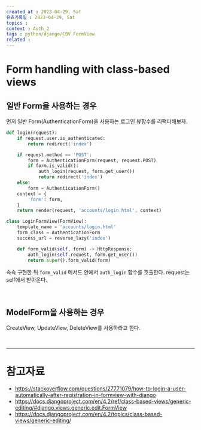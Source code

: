 ```yaml
---
created_at : 2023-04-29, Sat
유효기록일 : 2023-04-29, Sat
topics : 
context : Auth_2
tags : python/django/CBV FormView
related : 
---
```

# Form handling with class-based views

## 일반 Form을 사용하는 경우
먼저 일반 Form(AuthenticationForm)을 사용하는 로그인 뷰함수를 리팩터해보자.
```python
def login(request):
    if request.user.is_authenticated:
        return redirect('index')

    if request.method == 'POST':
        form = AuthenticationForm(request, request.POST)
        if form.is_valid():
            auth_login(request, form.get_user())
            return redirect('index')
    else:
        form = AuthenticationForm()
    context = {
        'form': form,
    }
    return render(request, 'accounts/login.html', context)
```

```python
class LoginFormView(FormView):
    template_name = 'accounts/login.html'
    form_class = AuthenticationForm
    success_url = reverse_lazy('index')

    def form_valid(self, form) -> HttpResponse:
        auth_login(self.request, form.get_user())
        return super().form_valid(form)
```
슥슥 구현한 뒤 `form_valid` 메서드 안에서 `auth_login` 함수를 호출한다. request는 self에서 받아온다.

<br>

## ModelForm을 사용하는 경우
CreateView, UpdateView, DeleteView를 사용하라고 한다.

<br>

---
# 참고자료
- https://stackoverflow.com/questions/27771079/how-to-login-a-user-automatically-after-registration-in-formview-with-django
- https://docs.djangoproject.com/en/4.2/ref/class-based-views/generic-editing/#django.views.generic.edit.FormView
- https://docs.djangoproject.com/en/4.2/topics/class-based-views/generic-editing/

[^1]: